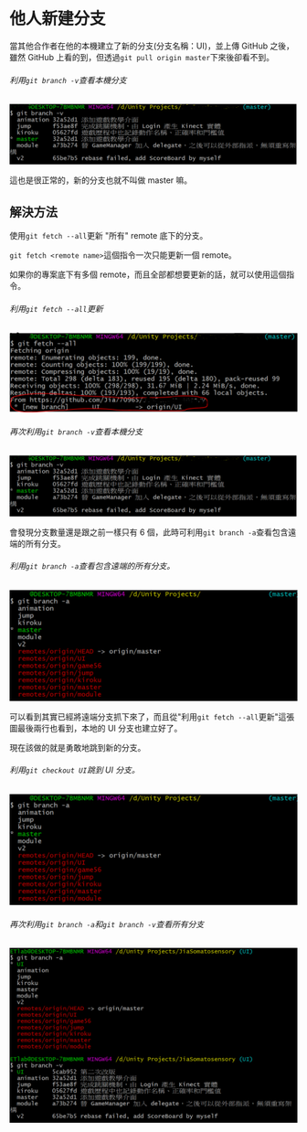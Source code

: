 # 他人新建分支

當其他合作者在他的本機建立了新的分支(分支名稱：UI)，並上傳 GitHub 之後，雖然  GitHub 上看的到，但透過`git pull origin master`下來後卻看不到。

###### 利用`git branch -v`查看本機分支
![不做處理，直接 pull 的結果](/Branch/first_pull.PNG)

這也是很正常的，新的分支也就不叫做 master 嘛。

## 解決方法

使用`git fetch --all`更新 "所有" remote 底下的分支。

`git fetch <remote name>`這個指令一次只能更新一個 remote。

如果你的專案底下有多個 remote，而且全部都想要更新的話，就可以使用這個指令。

###### 利用`git fetch --all`更新
![git fetch --all 的結果](/Branch/fetch_all.PNG)

###### 再次利用`git branch -v`查看本機分支
![結果看起來與直接 pull 的結果，故偷懶用同一張圖](/Branch/first_pull.PNG)

會發現分支數量還是跟之前一樣只有 6 個，此時可利用`git branch -a`查看包含遠端的所有分支。

###### 利用`git branch -a`查看包含遠端的所有分支。
![git branch -a 的結果](/Branch/branch_a.PNG)

可以看到其實已經將遠端分支抓下來了，而且從"利用`git fetch --all`更新"這張圖最後兩行也看到，本地的 UI 分支也建立好了。

現在該做的就是勇敢地跳到新的分支。

###### 利用`git checkout UI`跳到 UI 分支。
![git branch -a 的結果](/Branch/branch_a.PNG)

###### 再次利用`git branch -a`和`git branch -v`查看所有分支
![無論 -a 還是 -v，都出現 UI 分支](/Branch/branch_av.PNG)

